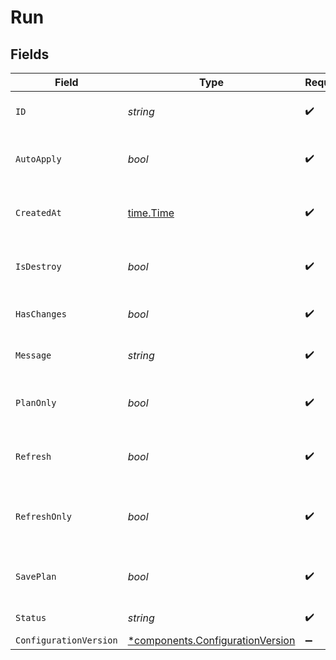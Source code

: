 # Run


## Fields

| Field                                                                               | Type                                                                                | Required                                                                            | Description                                                                         |
| ----------------------------------------------------------------------------------- | ----------------------------------------------------------------------------------- | ----------------------------------------------------------------------------------- | ----------------------------------------------------------------------------------- |
| `ID`                                                                                | *string*                                                                            | :heavy_check_mark:                                                                  | Unique identifier for the run                                                       |
| `AutoApply`                                                                         | *bool*                                                                              | :heavy_check_mark:                                                                  | Whether the run was auto-applied                                                    |
| `CreatedAt`                                                                         | [time.Time](https://pkg.go.dev/time#Time)                                           | :heavy_check_mark:                                                                  | Timestamp when the run was created                                                  |
| `IsDestroy`                                                                         | *bool*                                                                              | :heavy_check_mark:                                                                  | Whether the run is a destroy operation                                              |
| `HasChanges`                                                                        | *bool*                                                                              | :heavy_check_mark:                                                                  | Whether the run has changes                                                         |
| `Message`                                                                           | *string*                                                                            | :heavy_check_mark:                                                                  | Message associated with the run                                                     |
| `PlanOnly`                                                                          | *bool*                                                                              | :heavy_check_mark:                                                                  | Whether the run is a plan-only operation                                            |
| `Refresh`                                                                           | *bool*                                                                              | :heavy_check_mark:                                                                  | Whether the run is a refresh operation                                              |
| `RefreshOnly`                                                                       | *bool*                                                                              | :heavy_check_mark:                                                                  | Whether the run is a refresh-only operation                                         |
| `SavePlan`                                                                          | *bool*                                                                              | :heavy_check_mark:                                                                  | Whether the run saves the plan                                                      |
| `Status`                                                                            | *string*                                                                            | :heavy_check_mark:                                                                  | Status of the run                                                                   |
| `ConfigurationVersion`                                                              | [*components.ConfigurationVersion](../../models/components/configurationversion.md) | :heavy_minus_sign:                                                                  | N/A                                                                                 |